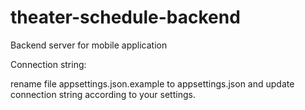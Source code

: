 # theater-schedule-backend
Backend server for mobile application


Connection string:

rename file appsettings.json.example to appsettings.json and update connection string according to your settings.

